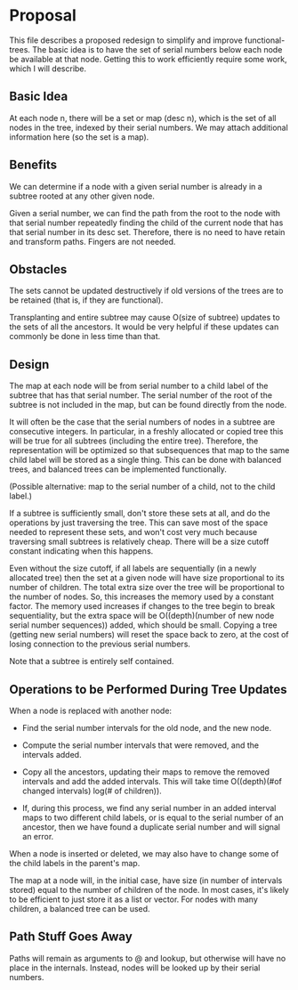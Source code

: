# Proposal

This file describes a proposed redesign to simplify and improve
functional-trees.  The basic idea is to have the set of serial
numbers below each node be available at that node.  Getting this
to work efficiently require some work, which I will describe.

## Basic Idea

At each node n, there will be a set or map (desc n), which is the set
of all nodes in the tree, indexed by their serial numbers.  We may
attach additional information here (so the set is a map).

## Benefits

We can determine if a node with a given serial number is already
in a subtree rooted at any other given node.

Given a serial number, we can find the path from the root to
the node with that serial number repeatedly finding the child
of the current node that has that serial number in its desc set.
Therefore, there is no need to have retain and transform paths.
Fingers are not needed.

## Obstacles

The sets cannot be updated destructively if old versions of the trees
are to be retained (that is, if they are functional).

Transplanting and entire subtree may cause O(size of subtree) updates
to the sets of all the ancestors.  It would be very helpful if these
updates can commonly be done in less time than that.

## Design

The map at each node will be from serial number to a child label of
the subtree that has that serial number.  The serial number of the
root of the subtree is not included in the map, but can be found
directly from the node.

It will often be the case that the serial numbers of nodes in a
subtree are consecutive integers.  In particular, in a freshly
allocated or copied tree this will be true for all subtrees (including
the entire tree).  Therefore, the representation will be optimized so
that subsequences that map to the same child label will be stored as a
single thing.  This can be done with balanced trees, and balanced
trees can be implemented functionally.

(Possible alternative: map to the serial number of a child, not to the
child label.)

If a subtree is sufficiently small, don't store these sets at all, and
do the operations by just traversing the tree.  This can save most of
the space needed to represent these sets, and won't cost very much
because traversing small subtrees is relatively cheap.  There will be
a size cutoff constant indicating when this happens.

Even without the size cutoff, if all labels are sequentially (in a
newly allocated tree) then the set at a given node will have size
proportional to its number of children.  The total extra size over the
tree will be proportional to the number of nodes.  So, this increases
the memory used by a constant factor.  The memory used increases if
changes to the tree begin to break sequentiality, but the extra space
will be O((depth)(number of new node serial number sequences)) added,
which should be small.  Copying a tree (getting new serial numbers)
will reset the space back to zero, at the cost of losing connection to
the previous serial numbers.

Note that a subtree is entirely self contained.

## Operations to be Performed During Tree Updates

When a node is replaced with another node:

- Find the serial number intervals for the old node, and the new node.

- Compute the serial number intervals that were removed, and the
  intervals added.

- Copy all the ancestors, updating their maps to remove the removed
  intervals and add the added intervals.  This will take time
  O((depth)(#of changed intervals) log(# of children)).

- If, during this process, we find any serial number in an added
  interval maps to two different child labels, or is equal to the
  serial number of an ancestor, then we have found a duplicate serial
  number and will signal an error.

When a node is inserted or deleted, we may also have to change some of
the child labels in the parent's map.

The map at a node will, in the initial case, have size (in number of
intervals stored) equal to the number of children of the node.  In
most cases, it's likely to be efficient to just store it as a list or
vector.  For nodes with many children, a balanced tree can be used.

## Path Stuff Goes Away

Paths will remain as arguments to @ and lookup, but otherwise will
have no place in the internals.  Instead, nodes will be looked up
by their serial numbers.







